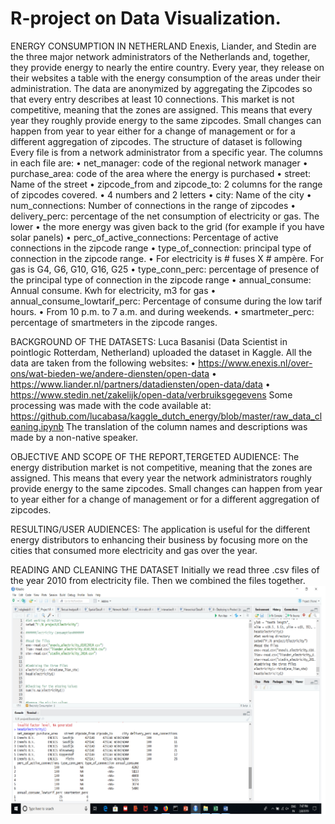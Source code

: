 # R-project on Data Visualization.
ENERGY CONSUMPTION IN NETHERLAND
Enexis, Liander, and Stedin are the three major network administrators of the Netherlands and, together, they provide energy to nearly the entire country. Every year, they release on their websites a table with the energy consumption of the areas under their administration.
The data are anonymized by aggregating the Zipcodes so that every entry describes at least 10 connections.
This market is not competitive, meaning that the zones are assigned. This means that every year they roughly provide energy to the same zipcodes. Small changes can happen from year to year either for a change of management or for a different aggregation of zipcodes.
The structure of dataset is following
Every file is from a network administrator from a specific year. 
The columns in each file are:
• net_manager: code of the regional network manager 
• purchase_area: code of the area where the energy is purchased 
• street: Name of the street 
• zipcode_from and zipcode_to: 2 columns for the range of zipcodes covered. 
• 4 numbers and 2 letters 
• city: Name of the city
• num_connections: Number of connections in the range of zipcodes
• delivery_perc: percentage of the net consumption of electricity or gas. The lower 
• the more energy was given back to the grid (for example if you have solar panels) 
• perc_of_active_connections: Percentage of active connections in the zipcode range
• type_of_connection: principal type of connection in the zipcode range.
• For electricity is # fuses X # ampère. For gas is G4, G6, G10, G16, G25 
• type_conn_perc: percentage of presence of the principal type of connection in the zipcode range
• annual_consume: Annual consume. Kwh for electricity, m3 for gas
• annual_consume_lowtarif_perc: Percentage of consume during the low tarif hours. 
• From 10 p.m. to 7 a.m. and during weekends. 
• smartmeter_perc: percentage of smartmeters in the zipcode ranges.

BACKGROUND OF THE DATASETS:
Luca Basanisi (Data Scientist in pointlogic Rotterdam, Netherland) uploaded the dataset in Kaggle.
All the data are taken from the following websites:
• https://www.enexis.nl/over-ons/wat-bieden-we/andere-diensten/open-data
• https://www.liander.nl/partners/datadiensten/open-data/data
• https://www.stedin.net/zakelijk/open-data/verbruiksgegevens
Some processing was made with the code available at: https://github.com/lucabasa/kaggle_dutch_energy/blob/master/raw_data_cleaning.ipynb
The translation of the column names and descriptions was made by a non-native speaker.

OBJECTIVE AND SCOPE OF THE REPORT,TERGETED AUDIENCE:
The energy distribution market is not competitive, meaning that the zones are assigned. This means that every year the network administrators roughly provide energy to the same zipcodes. Small changes can happen from year to year either for a change of management or for a different aggregation of zipcodes.

RESULTING/USER AUDIENCES: 
The application is useful for the different energy distributors to enhancing their business by focusing more on the cities that consumed more electricity and gas over the year.

READING AND CLEANING THE DATASET
Initially we read three .csv files of the year 2010 from electricity file. Then we combined the files together.
<img src="screenshots/img1.png">




